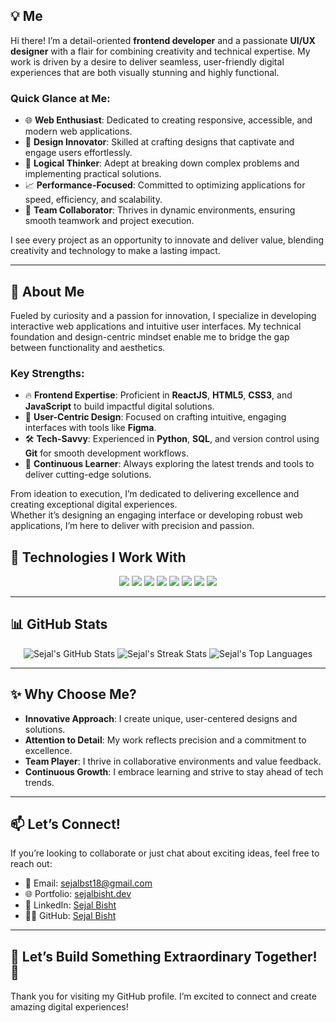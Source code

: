 ## 💡 Me  

Hi there! I’m a detail-oriented **frontend developer** and a passionate **UI/UX designer** with a flair for combining creativity and technical expertise. My work is driven by a desire to deliver seamless, user-friendly digital experiences that are both visually stunning and highly functional.  

### Quick Glance at Me:  
- 🌐 **Web Enthusiast**: Dedicated to creating responsive, accessible, and modern web applications.  
- 🎨 **Design Innovator**: Skilled at crafting designs that captivate and engage users effortlessly.  
- 🧠 **Logical Thinker**: Adept at breaking down complex problems and implementing practical solutions.  
- 📈 **Performance-Focused**: Committed to optimizing applications for speed, efficiency, and scalability.  
- 🤝 **Team Collaborator**: Thrives in dynamic environments, ensuring smooth teamwork and project execution.  

I see every project as an opportunity to innovate and deliver value, blending creativity and technology to make a lasting impact.  

---

## 🌟 About Me  

Fueled by curiosity and a passion for innovation, I specialize in developing interactive web applications and intuitive user interfaces. My technical foundation and design-centric mindset enable me to bridge the gap between functionality and aesthetics.  

### Key Strengths:  
- 🔥 **Frontend Expertise**: Proficient in **ReactJS**, **HTML5**, **CSS3**, and **JavaScript** to build impactful digital solutions.  
- 🎨 **User-Centric Design**: Focused on crafting intuitive, engaging interfaces with tools like **Figma**.  
- 🛠️ **Tech-Savvy**: Experienced in **Python**, **SQL**, and version control using **Git** for smooth development workflows.  
- 🚀 **Continuous Learner**: Always exploring the latest trends and tools to deliver cutting-edge solutions.  

From ideation to execution, I’m dedicated to delivering excellence and creating exceptional digital experiences.  
Whether it’s designing an engaging interface or developing robust web applications, I’m here to deliver with precision and passion.  

## 🏅 Technologies I Work With  

<div align="center">  
  <img src="https://img.shields.io/badge/HTML5-%23E34F26.svg?style=for-the-badge&logo=html5&logoColor=white" />  
  <img src="https://img.shields.io/badge/CSS3-%231572B6.svg?style=for-the-badge&logo=css3&logoColor=white" />  
  <img src="https://img.shields.io/badge/JavaScript-%23F7DF1E.svg?style=for-the-badge&logo=javascript&logoColor=black" />  
  <img src="https://img.shields.io/badge/ReactJS-%2361DAFB.svg?style=for-the-badge&logo=react&logoColor=black" />  
  <img src="https://img.shields.io/badge/Python-%233776AB.svg?style=for-the-badge&logo=python&logoColor=white" />  
  <img src="https://img.shields.io/badge/MySQL-%234479A1.svg?style=for-the-badge&logo=mysql&logoColor=white" />  
  <img src="https://img.shields.io/badge/Figma-%23F24E1E.svg?style=for-the-badge&logo=figma&logoColor=white" />  
  <img src="https://img.shields.io/badge/Git-%23F05032.svg?style=for-the-badge&logo=git&logoColor=white" />  
</div>  

---

## 📊 GitHub Stats  

<div align="center">
  <img src="https://github-readme-stats.vercel.app/api?username=Sejal-bisht&show_icons=true&theme=radical" alt="Sejal's GitHub Stats" />
  <img src="https://github-readme-streak-stats.herokuapp.com?user=Sejal-bisht&theme=radical" alt="Sejal's Streak Stats" />
  <img src="https://github-readme-stats.vercel.app/api/top-langs/?username=Sejal-bisht&layout=compact&theme=radical" alt="Sejal's Top Languages" />
</div>  

---

## ✨ Why Choose Me?  

- **Innovative Approach**: I create unique, user-centered designs and solutions.  
- **Attention to Detail**: My work reflects precision and a commitment to excellence.  
- **Team Player**: I thrive in collaborative environments and value feedback.  
- **Continuous Growth**: I embrace learning and strive to stay ahead of tech trends.  

---

## 📫 Let’s Connect!  

If you’re looking to collaborate or just chat about exciting ideas, feel free to reach out:  

- 📧 Email: [sejalbst18@gmail.com](mailto:sejalbst18@gmail.com)  
- 🌐 Portfolio: [sejalbisht.dev](https://sejalbisht.dev)  
- 🔗 LinkedIn: [Sejal Bisht](https://www.linkedin.com/in/sejal-bisht-70430b23a/)  
- 👨‍💻 GitHub: [Sejal Bisht](https://github.com/Sejal-bisht)  

---

## 🚀 Let’s Build Something Extraordinary Together! 🌌  

Thank you for visiting my GitHub profile. I’m excited to connect and create amazing digital experiences!  










